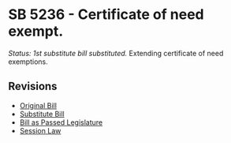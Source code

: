 # SB 5236 - Certificate of need exempt.
*Status: 1st substitute bill substituted.*
Extending certificate of need exemptions.

## Revisions
* [Original Bill](1/)
* [Substitute Bill](S/)
* [Bill as Passed Legislature](S.PL/)
* [Session Law](S.SL/)